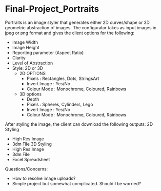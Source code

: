 # Final-Project_Portraits

Portraits is an image styler that generates either 2D curves/shape or 3D geometric abstraction of images. 
The configurator takes as input images in jpeg or png format and gives the client options for the following:
- Image Width
- Image Height
- Reporting parameter (Aspect Ratio)
- Clarity
- Level of Abstraction
- Style: 2D or 3D
  - 2D OPTIONS
    - Pixels        : Rectangles, Dots, StringsArt
    - Invert Image  : Yes/No
    - Colour Mode   : Monochrome, Coloured, Rainbows
  - 3D options
    - Depth
    - Pixels        : Spheres, Cylinders, Lego
    - Invert Image  : Yes/No
    - Colour Mode : Monochrome, Coloured, Rainbows

After styling the image, the client can download the following outputs:
2D Styling
  - High Res Image
  - 3dm File 
3D Styling
  - High Res Image
  - 3dm File
  - Excel Spreadsheet

Questions/Concerns:
- How to resolve image uploads?
- Simple project but somewhat complicated. Should I be worried?
